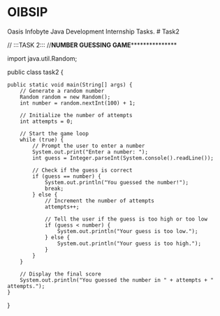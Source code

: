 # OIBSIP
Oasis Infobyte Java Development Internship Tasks. # Task2

//                                             :::TASK 2:::
//****************************************NUMBER GUESSING GAME*******************************************************

import java.util.Random;

public class task2 {

    public static void main(String[] args) {
        // Generate a random number
        Random random = new Random();
        int number = random.nextInt(100) + 1;

        // Initialize the number of attempts
        int attempts = 0;

        // Start the game loop
        while (true) {
            // Prompt the user to enter a number
            System.out.print("Enter a number: ");
            int guess = Integer.parseInt(System.console().readLine());

            // Check if the guess is correct
            if (guess == number) {
                System.out.println("You guessed the number!");
                break;
            } else {
                // Increment the number of attempts
                attempts++;

                // Tell the user if the guess is too high or too low
                if (guess < number) {
                    System.out.println("Your guess is too low.");
                } else {
                    System.out.println("Your guess is too high.");
                }
            }
        }

        // Display the final score
        System.out.println("You guessed the number in " + attempts + " attempts.");
    }
}

